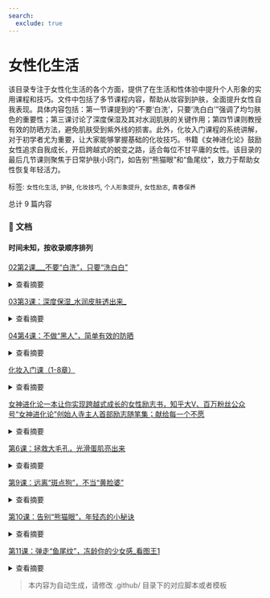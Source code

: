 ```yaml
---
search:
  exclude: true
---
```



# 女性化生活

该目录专注于女性化生活的各个方面，提供了在生活和性体验中提升个人形象的实用课程和技巧。文件中包括了多节课程内容，帮助从妆容到护肤，全面提升女性自我表现。具体内容包括：第一节课提到的“不要‘白洗’，只要‘洗白白’”强调了均匀肤色的重要性；第三课讨论了深度保湿及其对水润肌肤的关键作用；第四节课则教授有效的防晒方法，避免肌肤受到紫外线的损害。此外，化妆入门课程的系统讲解，对于初学者尤为重要，让大家能够掌握基础的化妆技巧。书籍《女神进化论》鼓励女性追求自我成长，开启跨越式的蜕变之路，适合每位不甘平庸的女性。该目录的最后几节课则聚焦于日常护肤小窍门，如告别“熊猫眼”和“鱼尾纹”，致力于帮助女性恢复年轻活力。


标签: `女性化生活`, `护肤`, `化妆技巧`, `个人形象提升`, `女性励志`, `青春保养`


总计 9 篇内容



### 📄 文档


#### 时间未知，按收录顺序排列



[02第2课___不要“白洗”，只要“洗白白”](02第2课___不要“白洗”，只要“洗白白”_page.md)<details><summary>查看摘要</summary>

本文件基于一个名为“不要‘白洗’，只要‘洗白白’”的课程，探讨了女性化生活中的一些重要议题。文件内容涉及女性化在社会中的接受程度，以及跨性别者在追求女性化过程中面临的挑战与压力。通过分享个人故事与经验，旨在为跨性别者提供支持和共鸣。文件还讨论了在性别表达过程中，社会对跨性别者的各种偏见和误解，以及如何反抗这些不平等现象，鼓励大家勇于表达真实的自我。
</details>




[03第3课：深度保湿_水润皮肤透出来_](03第3课：深度保湿_水润皮肤透出来__page.md)<details><summary>查看摘要</summary>

本文件是关于女性化生活中深度保湿的重要性与方法的介绍，探讨如何通过适当的护肤程序来保持肌肤的水润状态。文件中提到水分对于皮肤健康的重要性，包括其在预防皱纹和干燥中的作用。护肤的基本步骤和产品使用说明也在其中得到阐释，提供了一些常见问题的解答，如选择合适的护肤品和日常护理的最佳实践。此外，该文件可能还包含一些个人经历分享，以及如何针对跨性别者的特殊需求进行护肤护理的建议。
</details>




[04第4课：不做“黑人”，简单有效的防晒](04第4课：不做“黑人”，简单有效的防晒_page.md)<details><summary>查看摘要</summary>

该文档名为《不做“黑人”，简单有效的防晒》，属于跨性别群体生活与性体验主题下的资料。文档主要探讨了女性化生活中的日常挑战，尤其是针对黑人和暗肤色个体在阳光中的防晒问题。文中提到，尽管护肤和防晒已经成为越来越多人的日常习惯，但对于某些群体来说，缺乏有效和可用的防晒产品依然是一个问题。此文可能涉及一些特殊的防晒技巧和产品推荐，以及如何面对肤色歧视和社会偏见的策略。它旨在提高意识和提供资源，帮助跨性别者在追求理想外貌及生活质量的过程中克服这些障碍。
</details>




[化妆入门课（1-8章）](化妆入门课（1-8章）_page.md)<details><summary>查看摘要</summary>

《化妆入门课（1-8章）》是一份详细的化妆学习指南，提供了针对初学者的化妆理论与实践技巧。这份文档根据热门视频课程整理出27节课的内容，旨在帮助没有基础的学习者从理论到实践逐步掌握化妆技巧。内容涵盖化妆基础知识，包括护肤、美妆常识及美学原理。在课程中，前五节介绍了基础理论，诸如审美和化妆的基本公式，强调了审美在化妆中的重要性。此外，物品选购、化妆工具使用、妆容设计等主题贯穿文档，鼓励学习者通过理论学习与实践相结合，迅速提升自己的化妆能力。文档还提供了多种美容小技巧和产品的推荐，帮助学习者在日常生活中进行更好的护肤与妆容搭配。在整个学习过程中，文档特别强调了个人审美的独特性，鼓励学习者找到适合自己的化妆风格。
</details>




[女神进化论一本让你实现跨越式成长的女性励志书，知乎大V、百万粉丝公众号“女神进化论”创始人寺主人首部励志随笔集；献给每一个不愿](女神进化论一本让你实现跨越式成长的女性励志书，知乎大V、百万粉丝公众号“女神进化论”创始人寺主人首部励志随笔集；献给每一个不愿_page.md)<details><summary>查看摘要</summary>

《女神进化论》是寺主人创作的一部女性励志随笔集，内容涵盖了个人成长、职业发展、身体保养、情感处理等多个方面。书中以个人经历为基础，分享了如何改变自身以成为更好的自己的见解。寺主人通过自身从普通员工到高级交互设计师的转变，讲述了在逆境中如何探索新方向，面对压力和挑战。书中包含了多个章节，如‘人生养成指南’、‘职场养成指南’、‘身体养成指南’、‘恋爱养成指南’及‘情商养成指南’，每个章节都为读者提供了实用的建议和启示。作者提醒读者重视个人的努力与选择，在不确定的环境中找到适合自己的方向。整本书不仅分享了实用的生活技能，还传递了女性应当坚强、勇敢向前的信念。
</details>




[第6课：拯救大毛孔，光滑蛋肌亮出来](第6课：拯救大毛孔，光滑蛋肌亮出来_page.md)<details><summary>查看摘要</summary>

本文件是关于女性化生活的一课，重点介绍如何通过科学的方法和美容护肤技巧来改善皮肤状况，特别是针对毛孔粗大的问题。内容涉及有助于光滑肤质的护肤步骤、适合的产品推荐及使用技巧。此课程旨在帮助参与者理解皮肤护理的重要性，并掌握减少毛孔外观的有效方法，以便提升自信心和生活质量。该材料也可能包括有关性别认同和表达的背景信息，帮助跨性别者在日常生活中进行自我照顾和美容妆扮。
</details>




[第9课：远离“斑点狗”，不当“黄脸婆”](第9课：远离“斑点狗”，不当“黄脸婆”_page.md)<details><summary>查看摘要</summary>

本文件包含了关于女性化生活的重要讨论，特别关注于跨性别女性在生活中的挑战与选择。重点讨论了女性化带来的社会认同与个人认同的复杂关系，并分析了来自社会的偏见与标签对跨性别女性生活质量的影响。文中提到要‘远离斑点狗’的概念，意味着要避免随波逐流、不恰当的刻板印象，积极寻求自我认同与幸福。同时，文章中还包含一些实用的建议，以帮助跨性别女性在日常生活中更自信地展现自己，鼓励她们反思和提升个人形象，追求更高的生活质量。
</details>




[第10课：告别“熊猫眼”，年轻态的小秘诀](第10课：告别“熊猫眼”，年轻态的小秘诀_page.md)<details><summary>查看摘要</summary>

该文件 titled 《第10课：告别“熊猫眼”，年轻态的小秘诀》是关于跨性别女性在生活中如何提升自我形象与心理健康的小秘诀。文件内容可能包括日常护理和化妆技巧，旨在帮助跨性别女性更好地展现自己的女性化形象，提升自信心，同时也可能涉及生活中的一些心理调适与积极的思维方式。该文档不仅提供美妆技巧，还可能分享一些来自生活经验的真实案例，以此来鼓励读者拥抱真实的自我，告别外界对她们的刻板印象，特别是在视觉呈现上有实用的技巧。此外，文件还可能包含一些与跨性别群体相关的社会文化背景，帮助读者理解这一群体在社会中的生存状况和心理挑战。
</details>




[第11课：弹走“鱼尾纹”，冻龄你的少女感_看图王1](第11课：弹走“鱼尾纹”，冻龄你的少女感_看图王1_page.md)<details><summary>查看摘要</summary>

该文件《第11课：弹走“鱼尾纹”，冻龄你的少女感》主要探讨了女性在生活中如何通过各种方法保持年轻的外貌，尤其聚焦于去除皱纹的技术和方法。尽管文件内容没有详细提供，但它可能包含关于护肤品、医学美容手术、健康生活习惯等方面的建议和经验分享。文件的对象似乎是那些希望改善外貌和青春状态的女性，尤其是跨性别女性群体，她们在过渡过程中可能非常在意个人形象和自我认同。文中可能包含对市场上流行的美容产品的分析，以及一些真实案例分享，提供与生活质量相关的实用建议。
</details>



> 本内容为自动生成，请修改 .github/ 目录下的对应脚本或者模板
